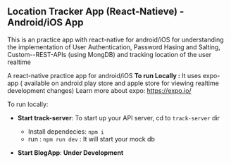 ## Location Tracker App (React-Natieve) - Android/iOS App

This is an practice app with react-native for android/iOS for understanding the implementation of User Authentication, Password Hasing and Salting, Custom--REST-APIs (using MongDB) and tracking location of the user realtime


A react-native practice app for android/iOS 
**To run Locally :**
It uses expo-app ( available on android play store and apple store for viewing realtime development changes)
Learn more about expo: https://expo.io/

To run locally:

- **Start track-server**: To start up your API server, cd to `track-server` dir
  
  - Install dependecies: `npm i`
  - run : `npm run dev` : It will start your mock db

- **Start BlogApp**: **Under Development**
